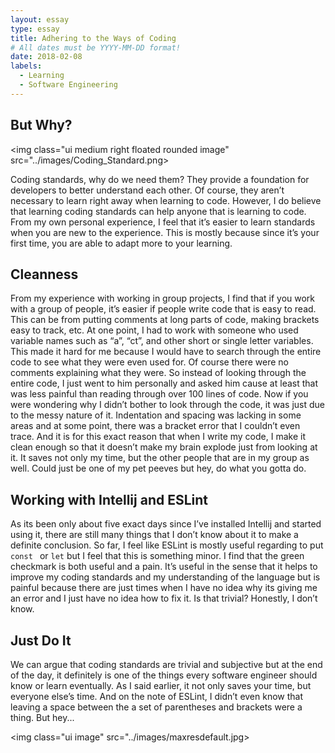 ```yaml
---
layout: essay
type: essay
title: Adhering to the Ways of Coding
# All dates must be YYYY-MM-DD format!
date: 2018-02-08
labels:
  - Learning
  - Software Engineering
---
```


## But Why?

<img class="ui medium right floated rounded image" src="../images/Coding_Standard.png>

Coding standards, why do we need them? They provide a foundation for developers to better understand each other. Of course, they aren’t necessary to learn right away when learning to code. However, I do believe that learning coding standards can help anyone that is learning to code. From my own personal experience, I feel that it’s easier to learn standards when you are new to the experience. This is mostly because since it’s your first time, you are able to adapt more to your learning. 

## Cleanness 

From my experience with working in group projects, I find that if you work with a group of people, it’s easier if people write code that is easy to read. This can be from putting comments at long parts of code, making brackets easy to track, etc. At one point, I had to work with someone who used variable names such as “a”, “ct”, and other short or single letter variables. This made it hard for me because I would have to search through the entire code to see what they were even used for. Of course there were no comments explaining what they were. So instead of looking through the entire code, I just went to him personally and asked him cause at least that was less painful than reading through over 100 lines of code. Now if you were wondering why I didn’t bother to look through the code, it was just due to the messy nature of it. Indentation and spacing was lacking in some areas and at some point, there was a bracket error that I couldn’t even trace. And it is for this exact reason that when I write my code, I make it clean enough so that it doesn’t make my brain explode just from looking at it. It saves not only my time, but the other people that are in my group as well. Could just be one of my pet peeves but hey, do what you gotta do.

## Working with Intellij and ESLint

As its been only about five exact days since I’ve installed Intellij and started using it, there are still many things that I don’t know about it to make a definite conclusion. So far, I feel like ESLint is mostly useful regarding to put ```const ``` or ```let``` but I feel that this is something minor. I find that the green checkmark is both useful and a pain. It’s useful in the sense that it helps to improve my coding standards and my understanding of the language but is painful because there are just times when I have no idea why its giving me an error and I just have no idea how to fix it. Is that trivial? Honestly, I don’t know. 

## Just Do It

We can argue that coding standards are trivial and subjective but at the end of the day, it definitely is one of the things every software engineer should know or learn eventually. As I said earlier, it not only saves your time, but everyone else’s time. And on the note of ESLint, I didn’t even know that leaving a space between the a set of parentheses and brackets were a thing. But hey... 

<img class="ui image" src="../images/maxresdefault.jpg>

